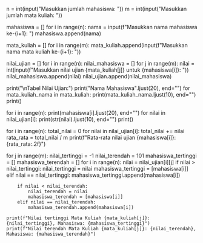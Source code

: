 n = int(input("Masukkan jumlah mahasiswa: "))
m = int(input("Masukkan jumlah mata kuliah: "))

mahasiswa = []
for i in range(n):
    nama = input(f"Masukkan nama mahasiswa ke-{i+1}: ")
    mahasiswa.append(nama)

mata_kuliah = []
for i in range(m):
    mata_kuliah.append(input(f"Masukkan nama mata kuliah ke-{i+1}: "))

nilai_ujian = []
for i in range(n):
    nilai_mahasiswa = []
    for j in range(m):
        nilai = int(input(f"Masukkan nilai ujian {mata_kuliah[j]} untuk {mahasiswa[i]}: "))
        nilai_mahasiswa.append(nilai)
    nilai_ujian.append(nilai_mahasiswa)

print("\nTabel Nilai Ujian:")
print("Nama Mahasiswa".ljust(20), end="")
for mata_kuliah_nama in mata_kuliah:
    print(mata_kuliah_nama.ljust(10), end="")
print()

for i in range(n):
    print(mahasiswa[i].ljust(20), end="")
    for nilai in nilai_ujian[i]:
        print(str(nilai).ljust(10), end="")
    print()

for i in range(n):
    total_nilai = 0
    for nilai in nilai_ujian[i]:
        total_nilai += nilai
    rata_rata = total_nilai / m
    print(f"Rata-rata nilai ujian {mahasiswa[i]}: {rata_rata:.2f}")

for j in range(m):
    nilai_tertinggi = -1
    nilai_terendah = 101
    mahasiswa_tertinggi = []
    mahasiswa_terendah = []
    for i in range(n):
        nilai = nilai_ujian[i][j]
        if nilai > nilai_tertinggi:
            nilai_tertinggi = nilai
            mahasiswa_tertinggi = [mahasiswa[i]]
        elif nilai == nilai_tertinggi:
            mahasiswa_tertinggi.append(mahasiswa[i])

        if nilai < nilai_terendah:
            nilai_terendah = nilai
            mahasiswa_terendah = [mahasiswa[i]]
        elif nilai == nilai_terendah:
            mahasiswa_terendah.append(mahasiswa[i])

    print(f"Nilai tertinggi Mata Kuliah {mata_kuliah[j]}: {nilai_tertinggi}, Mahasiswa: {mahasiswa_tertinggi}")
    print(f"Nilai terendah Mata Kuliah {mata_kuliah[j]}: {nilai_terendah}, Mahasiswa: {mahasiswa_terendah}")

